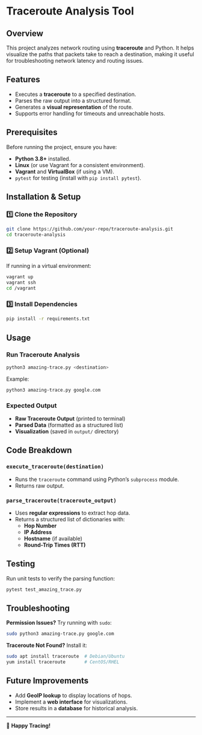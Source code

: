 # Traceroute Analysis Tool

## Overview
This project analyzes network routing using **traceroute** and Python. It helps visualize the paths that packets take to reach a destination, making it useful for troubleshooting network latency and routing issues.

## Features
- Executes a **traceroute** to a specified destination.
- Parses the raw output into a structured format.
- Generates a **visual representation** of the route.
- Supports error handling for timeouts and unreachable hosts.

## Prerequisites
Before running the project, ensure you have:
- **Python 3.8+** installed.
- **Linux** (or use Vagrant for a consistent environment).
- **Vagrant** and **VirtualBox** (if using a VM).
- `pytest` for testing (install with `pip install pytest`).

## Installation & Setup
### 1️⃣ Clone the Repository
```bash
git clone https://github.com/your-repo/traceroute-analysis.git
cd traceroute-analysis
```

### 2️⃣ Setup Vagrant (Optional)
If running in a virtual environment:
```bash
vagrant up
vagrant ssh
cd /vagrant
```

### 3️⃣ Install Dependencies
```bash
pip install -r requirements.txt
```

## Usage
### Run Traceroute Analysis
```bash
python3 amazing-trace.py <destination>
```
Example:
```bash
python3 amazing-trace.py google.com
```

### Expected Output
- **Raw Traceroute Output** (printed to terminal)
- **Parsed Data** (formatted as a structured list)
- **Visualization** (saved in `output/` directory)

## Code Breakdown
### `execute_traceroute(destination)`
- Runs the `traceroute` command using Python’s `subprocess` module.
- Returns raw output.

### `parse_traceroute(traceroute_output)`
- Uses **regular expressions** to extract hop data.
- Returns a structured list of dictionaries with:
  - **Hop Number**
  - **IP Address**
  - **Hostname** (if available)
  - **Round-Trip Times (RTT)**

## Testing
Run unit tests to verify the parsing function:
```bash
pytest test_amazing_trace.py
```

## Troubleshooting
**Permission Issues?**
Try running with `sudo`:
```bash
sudo python3 amazing-trace.py google.com
```

**Traceroute Not Found?**
Install it:
```bash
sudo apt install traceroute  # Debian/Ubuntu
yum install traceroute       # CentOS/RHEL
```

## Future Improvements
- Add **GeoIP lookup** to display locations of hops.
- Implement a **web interface** for visualizations.
- Store results in a **database** for historical analysis.

---

🚀 **Happy Tracing!**

